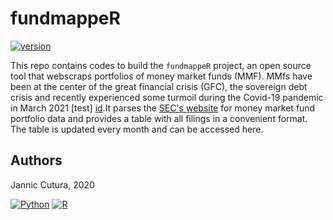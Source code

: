 # fundmappeR
[![version](https://img.shields.io/badge/version-1.0.0-success.svg)](#)


This repo contains codes to build the `fundmappeR` project, an open source tool that webscraps portfolios
of money market funds (MMF). MMfs have been at the center of the great financial crisis (GFC), the sovereign
debt crisis and recently experienced some turmoil during the Covid-19 pandemic in March 2021 [test] [id].It parses the [SEC's website](https://www.sec.gov/open/datasets-mmf.html) 
for money market fund portfolio data and provides a table with all filings in a convenient format. 
The table is updated every month and can be accessed here. 


[id]: https://academic.oup.com/rfs/article-abstract/27/6/1717/1598733?redirectedFrom=fulltext "Mytitle"



## Authors 
Jannic Cutura, 2020

[![Python](https://img.shields.io/static/v1?label=made%20with&message=Python&color=blue&style=for-the-badge&logo=Python&logoColor=white)](#)
[![R](https://img.shields.io/static/v1?label=made%20with&message=R&color=blue&style=for-the-badge&logo=R&logoColor=white)](#)

